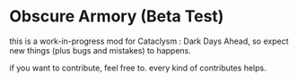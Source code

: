 # Obscure Armory (Beta Test)

this is a work-in-progress mod for Cataclysm : Dark Days Ahead, so expect new things (plus bugs and mistakes) to happens.

if you want to contribute, feel free to. every kind of contributes helps.
